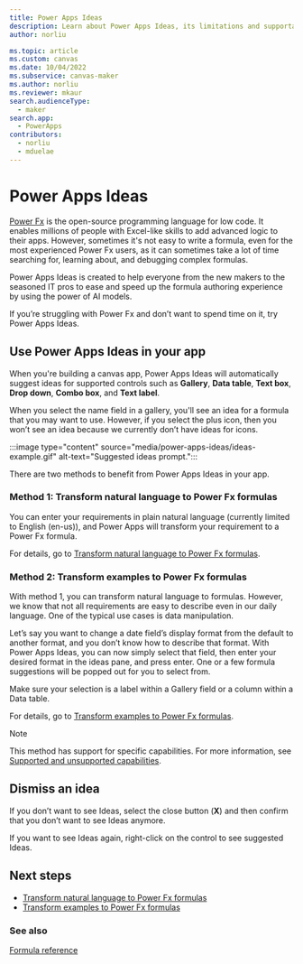```yaml
---
title: Power Apps Ideas
description: Learn about Power Apps Ideas, its limitations and supportability, and how to benefit from the generated formulas.
author: norliu

ms.topic: article
ms.custom: canvas
ms.date: 10/04/2022
ms.subservice: canvas-maker
ms.author: norliu
ms.reviewer: mkaur
search.audienceType: 
  - maker
search.app: 
  - PowerApps
contributors:
  - norliu
  - mduelae
---
```


# Power Apps Ideas


[Power Fx](/power-platform/power-fx/overview) is the open-source programming language for low code. It enables millions of people with Excel-like skills to add advanced logic to their apps. However, sometimes it's not easy to write a formula, even for the most experienced Power Fx users, as it can sometimes take a lot of time searching for, learning about, and debugging complex formulas.

Power Apps Ideas is created to help everyone from the new makers to the seasoned IT pros to ease and speed up the formula authoring experience by using the power of AI models.

If you’re struggling with Power Fx and don’t want to spend time on it, try Power Apps Ideas.

## Use Power Apps Ideas in your app


When you're building a canvas app, Power Apps Ideas will automatically suggest ideas for supported controls such as **Gallery**, **Data table**, **Text box**, **Drop down**, **Combo box**, and **Text label**. 

When you select the name field in a gallery, you'll see an idea for a formula that you may want to use. However, if you select the plus icon, then you won’t see an idea because we currently don’t have ideas for icons. 

:::image type="content" source="media/power-apps-ideas/ideas-example.gif" alt-text="Suggested ideas prompt.":::

There are two methods to benefit from Power Apps Ideas in your app.

### Method 1: Transform natural language to Power Fx formulas

You can enter your requirements in plain natural language (currently limited to English (en-us)), and Power Apps will transform your requirement to a Power Fx formula.

For details, go to [Transform natural language to Power Fx formulas](power-apps-ideas-transform.md).


### Method 2: Transform examples to Power Fx formulas

With method 1, you can transform natural language to formulas. However, we know that not all requirements are easy to describe even in our daily language. One of the typical use cases is data manipulation.

Let’s say you want to change a date field’s display format from the default to another format, and you don’t know how to describe that format. With Power Apps Ideas, you can now simply select that field, then enter your desired format in the ideas pane, and press enter. One or a few formula suggestions will be popped out for you to select from.

Make sure your selection is a label within a Gallery field or a column within a Data table.

For details, go to [Transform examples to Power Fx formulas](power-apps-ideas-train-examples.md).

> [!NOTE]
> This method has support for specific capabilities. For more information, see [Supported and unsupported capabilities](power-apps-ideas-train-examples.md#supported-and-unsupported-capabilities).

## Dismiss an idea

If you don’t want to see Ideas, select the close button (**X**) and then confirm that you don’t want to see Ideas anymore. 

If you want to see Ideas again, right-click on the control to see suggested Ideas.


## Next steps

- [Transform natural language to Power Fx formulas](power-apps-ideas-transform.md)
- [Transform examples to Power Fx formulas](power-apps-ideas-train-examples.md)

### See also

[Formula reference](formula-reference.md)
